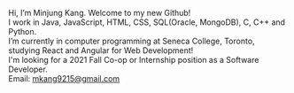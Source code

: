 Hi, I’m Minjung Kang. Welcome to my new Github!  
I work in Java, JavaScript, HTML, CSS, SQL(Oracle, MongoDB), C, C++ and Python.  
I’m currently in computer programming at Seneca College, Toronto, studying React and Angular for Web Development!  
I'm looking for a 2021 Fall Co-op or Internship position as a Software Developer.  
Email: mkang9215@gmail.com
